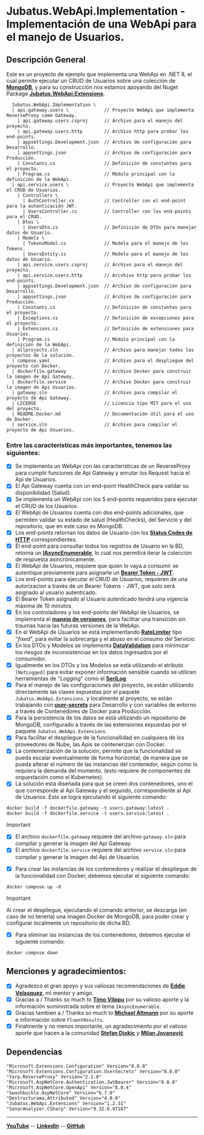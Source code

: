 # Jubatus.WebApi.Implementation - Implementación de una WebApi para el manejo de Usuarios.

## Descripción General

Este es un proyecto de ejemplo que implementa una WebApi en .NET 8, el cual permite ejecutar un CRUD de Usuarios sobre una colección de [**MongoDB**](https://www.mongodb.com), y para su construcción nos estamos apoyando del Nuget Package [**Jubatus.WebApi.Extensions**](https://www.nuget.org/packages/Jubatus.WebApi.Extensions/).

```
  Jubatus.WebApi.Implementation \
  | api.gateway.users \             // Proyecto WebApi que implementa ReverseProxy como Gateway.
    | api.gateway.users.csproj      // Archivo para el manejo del proyecto.
    | api.gateway.users.http        // Archivo http para probar los end-points.
    | appsettings.Development.json  // Archivo de configuración para Desarrollo.
    | appsettings.json              // Archivo de configuración para Producción.
    | Constants.cs                  // Definición de constantes para el proyecto.
    | Program.cs                    // Módulo principal con la definición de la WebApi.
  | api.service.users \             // Proyecto WebApi que implementa el CRUD de Usuarios.
    | Controllers \
      | AuthController.cs           // Controller con el end-point para la autenticación JWT.
      | UsersController.cs          // Controller con los end-points para el CRUD.
    | Dtos \
      | UsersDto.cs                 // Definición de DTOs para manejar datos de Usuario.
    | Models \
      | TokensModel.cs              // Modelo para el manejo de los Tokens.
      | UsersEntity.cs              // Modelo para el manejo de los datos de Usuario.
    | api.service.users.csproj      // Archivo para el manejo del proyecto.
    | api.service.users.http        // Arcvhivo http para probar los end-points.
    | appsettings.Development.json  // Archivo de configuración para Desarrollo.
    | appsettings.json              // Archivo de configuración para Producción.
    | Constants.cs                  // Definición de constantes para el proyecto.
    | Exceptions.cs                 // Definición de excepciones para el proyecto.
    | Extensions.cs                 // Definición de extensiones para Usuarios.
    | Program.cs                    // Módulo principal con la definición de la WebApi.
  | allprojects.sln                 // Archivo para manejar todos los proyectos de la solución.
  | compose.yaml                    // Archivo para el despliegue del proyecto con Docker.
  | dockerfile.gateway              // Archivo Docker para construir la imagen de Api Gateway.
  | dockerfile.service              // Archivo Docker para construir la imagen de Api Usuarios.
  | gateway.sln                     // Archivo para compilar el proyecto de Api Gateway.
  | LICENSE                         // Licencia tipo MIT para el uso del proyecto.
  | README.Docker.md                // Documentación útil para el uso de Docker.
  | service.sln                     // Archivo para compilar el proyecto de Api Usuarios.    
```

### Entre las características más importantes, tenemos las siguientes:

- [x]  Se implementa un WebApi con las características de un ReverseProxy para cumplir funciones de Api Gateway y enrutar los Request hacia el Api de Usuarios.
- [x]  El Api Gateway cuenta con un end-point HealthCheck para validar su disponibilidad (Salud).
- [x]  Se implementa un WebApi con los 5 end-points requeridos para ejecutar el CRUD de los Usuarios.
- [x]  El WebApi de Usuarios cuenta con dos end-points adicionales, que permiten validar su estado de salud (HealthChecks), del Servicio y del repositorio, que en este caso es MongoDB.
- [x]  Los end-points retornan los datos de Usuario con los [**Status Codes de HTTP**](https://www.restapitutorial.com/httpstatuscodes) correspondientes.
- [x]  El end-point para consultar todos los registros de Usuario en la BD, retorna un [**IAsyncEnumerable**](https://www.milanjovanovic.tech/blog/csharp-yield-return-statement#working-with-iasyncenumerable), lo cual nos permitirá iterar la colección de respuesta asincrónicamente.
- [x]  El WebApi de Usuarios, requiere que quien lo vaya a consumir se autentique previamente para asignarle un [**Bearer Token - JWT**](https://jwt.io/introduction).
- [x]  Los end-points para ejecutar el CRUD de Usuarios, requieren de una autorizacion a través de un Bearer Tokens - JWT, que solo será asignado al usuario autenticado.
- [x]  El Bearer Token asignado al Usuario autenticado tendrá una vigencia máxima de 10 minutos.
- [x]  En los controladores y los end-points del WebApi de Usuarios, se implementa el [**manejo de versiones**](https://weblogs.asp.net/ricardoperes/asp-net-core-api-versioning), para facilitar una transición sin traumas hacia las futuras versiones de la WebApi.
- [x]  En el WebApi de Usuarios se está implementando [**RateLimiter**](https://learn.microsoft.com/en-us/dotnet/api/system.threading.ratelimiting.ratelimiter?view=aspnetcore-8.0) tipo "*fixed*", para evitar la sobrecarga y el abuso en el consumo del Servicio.
- [x]  En los DTOs y Modelos se implementa [**DataValidation**](https://learn.microsoft.com/en-us/aspnet/mvc/overview/older-versions-1/models-data/validation-with-the-data-annotation-validators-cs) para minimizar los riesgos de inconsistencias en los datos ingresados por el consumidor.
- [x]  Igualmente en los DTOs y los Modelos se está utilizando el atributo `[NotLogged]` para evitar exponer información sensible cuando se utilicen herramientas de "*Logging*" como el [**SeriLog**](https://serilog.net/).
- [x]  Para el manejo de las configuraciones del proyecto, se están utilizando directamente las clases expuestas por el paquete `Jubatus.WebApi.Extensions`. y localmente al proyecto, se están trabajando con [**user-secrets**](https://learn.microsoft.com/en-us/aspnet/core/security/app-secrets?view=aspnetcore-8.0&tabs=linux) para Desarrollo y con variables de entorno a través de Contenedores de Docker para Producción.
- [x]  Para la persistencia de los datos se está utilizando un repositorio de MongoDB, configurado a través de las extensiones expuestas por el paquete `Jubatus.WebApi.Extensions`.
- [x]  Para facilitar el despliegue de la funcionallidad en cualquiera de los proveedores de Nube, las Apis se contenerizan con Docker.
- [x]  La contenerización de la solución, permite que la funcionalidad se pueda escalar eventualmente de forma horizontal, de manera que se pueda alterar el número de las instancias del contenedor, según como lo requiera la demanda del momento. (esto requiere de componentes de orquestación como el Kubernetes).
- [x] La solución está diseñada para que se creen dos contenedores, uno el que corresponde al Api Gateway y el segundo, correspondiente al Api de Usuarios. Esto se logra ejecutando el siguiente comando:

```
docker build -f dockerfile.gateway -t users.gateway:latest .
docker build -f dockerfile.service -t users.service:latest .
```

> [!IMPORTANT]
> - [x]  El archivo `dockerfile.gateway` requiere del archivo `gateway.sln` para compilar y generar la imagen del Api Gateway.
> - [x]  El archivo `dockerfile.service` requiere del archivo `service.sln` para compilar y generar la imagen del Api de Usuarios. 

- [x]  Para crear las instancias de los contenedores y realizar el despliegue de la funcionalidad con Docker, debemos ejecutar el siguiente comando:

```
docker compose up -d
```

> [!IMPORTANT]
> Al crear el despliegue, ejecutando el comando anterior, se descarga (en caso de no tenerla) una imagen Docker de MongoDB, para poder crear y configurar localmente un repositorio de dicha BD.

- [x]  Para eliminar las instancias de los contenedores, debemos ejecutar el siguiente comando:

```
docker compose down
```

## Menciones y agradecimientos:

- [x]  Agradezco el gran apoyo y sus valiosas recomendaciones de [**Eddie Velasquez**](https://github.com/eddievelasquez), mi mentor y amigo.
- [x]  Gracias a / Thanks so much to [**Timo Vilppu**](https://github.com/vilppu) por su valioso aporte y la información suministrada sobre el tema `IAsyncEnumerable`.
- [x]  Gracias tambien a / Thanks so much to [**Michael Altmann**](https://github.com/altmann) por su aporte e información sobre `FluentResults`.
- [x]  Finalmente y no menos importante, un agradecimiento por el valioso aporte que hacen a la comunidad [**Stefan Djokic**](https://thecodeman.net/) y [**Milan Jovanović**](https://www.milanjovanovic.tech/)

## Dependencias

```
"Microsoft.Extensions.Configuration" Version="8.0.0"
"Microsoft.Extensions.Configuration.UserSecrets" Version="8.0.0"
"Yarp.ReverseProxy" Version="2.1.0"
"Microsoft.AspNetCore.Authentication.JwtBearer" Version="8.0.8"
"Microsoft.AspNetCore.OpenApi" Version="8.0.4"
"Swashbuckle.AspNetCore" Version="6.7.0"
"Destructurama.Attributed" Version="4.0.0"
"Jubatus.WebApi.Extensions" Version="1.2.31"
"SonarAnalyzer.CSharp" Version="9.32.0.97167"
```

---------

[**YouTube**](https://www.youtube.com/@hectorgomez-backend-dev/featured) -- 
[**LinkedIn**](https://www.linkedin.com/in/hectorgomez-backend-dev/) -- 
[**GitHub**](https://github.com/MoonDoDev/Jubatus.WebApi.Implementation)
